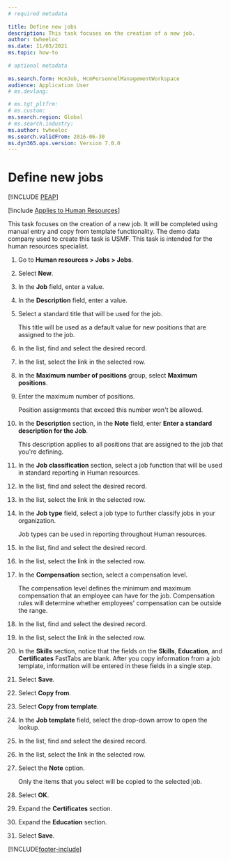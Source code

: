 ```yaml
--- 
# required metadata 
 
title: Define new jobs
description: This task focuses on the creation of a new job. 
author: twheeloc
ms.date: 11/03/2021
ms.topic: how-to 
 
# optional metadata 
 
ms.search.form: HcmJob, HcmPersonnelManagementWorkspace
audience: Application User 
# ms.devlang:  

# ms.tgt_pltfrm:  
# ms.custom:  
ms.search.region: Global
# ms.search.industry: 
ms.author: twheeloc
ms.search.validFrom: 2016-06-30 
ms.dyn365.ops.version: Version 7.0.0 
---
```

# Define new jobs


[!INCLUDE [PEAP](../includes/peap-1.md)]

[!include [Applies to Human Resources](../includes/applies-to-hr.md)]



This task focuses on the creation of a new job. It will be completed using manual entry and copy from template functionality. The demo data company used to create this task is USMF. This task is intended for the human resources specialist.

1. Go to **Human resources \> Jobs \> Jobs**.
2. Select **New**.
3. In the **Job** field, enter a value.
4. In the **Description** field, enter a value.
5. Select a standard title that will be used for the job.

    This title will be used as a default value for new positions that are assigned to the job.

6. In the list, find and select the desired record.
7. In the list, select the link in the selected row.
8. In the **Maximum number of positions** group, select **Maximum positions**.
9. Enter the maximum number of positions. 

    Position assignments that exceed this number won't be allowed.

10. In the **Description** section, in the **Note** field, enter **Enter a standard description for the Job**.

    This description applies to all positions that are assigned to the job that you're defining.

11. In the **Job classification** section, select a job function that will be used in standard reporting in Human resources.
12. In the list, find and select the desired record.
13. In the list, select the link in the selected row.
14. In the **Job type** field, select a job type to further classify jobs in your organization.

    Job types can be used in reporting throughout Human resources.

15. In the list, find and select the desired record.
16. In the list, select the link in the selected row.
17. In the **Compensation** section, select a compensation level.

    The compensation level defines the minimum and maximum compensation that an employee can have for the job. Compensation rules will determine whether employees' compensation can be outside the range.

18. In the list, find and select the desired record.
19. In the list, select the link in the selected row.
20. In the **Skills** section, notice that the fields on the **Skills**, **Education**, and **Certificates** FastTabs are blank. After you copy information from a job template, information will be entered in these fields in a single step.
21. Select **Save**.
22. Select **Copy from**.
23. Select **Copy from template**.
24. In the **Job template** field, select the drop-down arrow to open the lookup.
25. In the list, find and select the desired record.
26. In the list, select the link in the selected row.
27. Select the **Note** option.

    Only the items that you select will be copied to the selected job.

28. Select **OK**.
29. Expand the **Certificates** section.
30. Expand the **Education** section.
31. Select **Save**.

[!INCLUDE[footer-include](../includes/footer-banner.md)]

